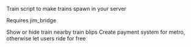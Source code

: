 Train script to make trains spawn in your server

Requires jim_bridge

Show or hide train nearby train blips
Create payment system for metro, otherwise let users ride for free